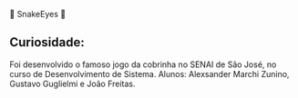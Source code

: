 🐍 SnakeEyes 🐍

 ## Curiosidade: 
 
  Foi desenvolvido o famoso jogo da cobrinha no SENAI de São José, no curso de Desenvolvimento de Sistema. Alunos: Alexsander Marchi Zunino, Gustavo Guglielmi e João Freitas.  

   ##
